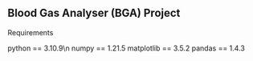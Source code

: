 ## Blood Gas Analyser (BGA) Project

Requirements

python == 3.10.9\n
numpy == 1.21.5
matplotlib == 3.5.2
pandas == 1.4.3
